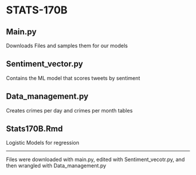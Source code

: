 # STATS-170B



## Main.py
Downloads Files and samples them for our models

## Sentiment_vector.py

Contains the ML model that scores tweets by sentiment

## Data_management.py

Creates crimes per day and crimes per month tables

## Stats170B.Rmd

Logistic Models for regression

---------------------------------------------------

Files were downloaded with main.py, edited with Sentiment_vecotr.py, and then wrangled with Data_management.py

